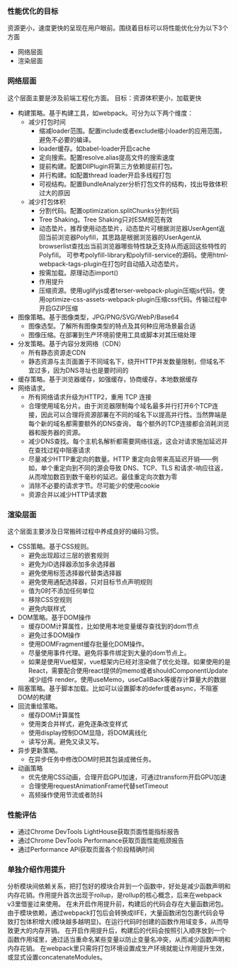 ### 性能优化的目标
资源更小，速度更快的呈现在用户眼前。围绕着目标可以将性能优化分为以下3个方面
- 网络层面
- 渲染层面

### 网络层面
这个层面主要是涉及前端工程化方面。
目标：资源体积更小，加载更快
- 构建策略。基于构建工具，如webpack。可分为以下两个维度：
    + 减少打包时间
        + 缩减loader范围。配置include或者exclude缩小loader的应用范围，避免不必要的编译。
        + loader缓存。如babel-loader开启cache
        + 定向搜索。配置resolve.alias提高文件的搜索速度
        + 提前构建。配置DllPlugin将第三方依赖提前打包。
        + 并行构建。如配置thread loader开启多线程打包
        + 可视结构。配置BundleAnalyzer分析打包文件的结构，找出导致体积过大的原因
    + 减少打包体积
        + 分割代码。配置optimization.splitChunks分割代码
        + Tree Shaking。Tree Shaking只对ESM规范有效
        + 动态垫片。推荐使用动态垫片，动态垫片可根据浏览器UserAgent返回当前浏览器Polyfill，其思路是根据浏览器的UserAgent从browserlist查找出当前浏览器哪些特性缺乏支持从而返回这些特性的Polyfill。
        可参考polyfill-library和polyfill-service的源码。使用html-webpack-tags-plugin在打包时自动插入动态垫片。
        + 按需加载。原理动态import()
        + 作用提升
        + 压缩资源。使用uglifyjs或者terser-webpack-plugin压缩js代码，使用optimize-css-assets-webpack-plugin压缩css代码。传输过程中开启GZIP压缩
- 图像策略。基于图像类型，JPG/PNG/SVG/WebP/Base64
    + 图像选型。了解所有图像类型的特点及其何种应用场景最合适
    + 图像压缩。在部署到生产环境前使用工具或脚本对其压缩处理
- 分发策略。基于内容分发网络（CDN）
    + 所有静态资源走CDN
    + 静态资源与主页面置于不同域名下，绕开HTTP并发数量限制，但域名不宜过多，因为DNS寻址也是要时间的
- 缓存策略。基于浏览器缓存，如强缓存，协商缓存，本地数据缓存
- 网络请求。
    + 所有网络请求升级为HTTP2，重用 TCP 连接
    + 合理使用域名分片。由于浏览器限制每个域名最多并行打开6个TCP连接，因此可以合理将资源部署在不同的域名下以提高并行性。当然弊端是每个新的域名都需要额外的DNS查询，
      每个额外的TCP连接都会消耗浏览器和服务器的资源。
    + 减少DNS查找。每个主机名解析都需要网络往返，这会对请求施加延迟并在查找过程中阻塞请求
    + 尽量减少HTTP重定向的数量。HTTP 重定向会带来高延迟开销——例如，单个重定向到不同的源会导致 DNS、TCP、TLS 和请求-响应往返，从而增加数百到数千毫秒的延迟。最佳重定向次数为零
    + 消除不必要的请求字节。尽可能少的使用cookie
    + 资源合并以减少HTTP请求数

### 渲染层面
这个层面主要涉及日常搬砖过程中养成良好的编码习惯。
- CSS策略。基于CSS规则。
    + 避免出现超过三层的嵌套规则
    + 避免为ID选择器添加多余选择器
    + 避免使用标签选择器代替类选择器
    + 避免使用通配选择器，只对目标节点声明规则
    + 值为0时不添加任何单位
    + 移除CSS空规则
    + 避免内联样式
- DOM策略。基于DOM操作
    + 缓存DOM计算属性，比如使用本地变量缓存查找到的dom节点
    + 避免过多DOM操作
    + 使用DOMFragment缓存批量化DOM操作。
    + 尽量使用事件代理。避免将事件绑定到大量的dom节点上。
    + 如果是使用Vue框架，vue框架内已经对渲染做了优化处理。如果使用的是React，需要配合使用react提供的memo或者shouldComponentUpdate减少组件
      render。使用useMemo，useCallBack等缓存计算量大的数据
- 阻塞策略。基于脚本加载。比如可以设置脚本的defer或者async，不阻塞DOM的构建
- 回流重绘策略。
    + 缓存DOM计算属性
    + 使用类合并样式，避免逐条改变样式
    + 使用display控制DOM显隐，将DOM离线化
    + 读写分离。避免又读又写。
- 异步更新策略。
    + 在异步任务中修改DOM时把其包装成微任务。
- 动画策略
    + 优先使用CSS动画，合理开启GPU加速，可通过transform开启GPU加速
    + 合理使用requestAnimationFrame代替setTimeout
    + 高频操作使用节流或者防抖

### 性能评估
- 通过Chrome DevTools LightHouse获取页面性能指标报告
- 通过Chrome DevTools Performance获取页面性能瓶颈报告
- 通过Performance API获取页面各个阶段精确时间

### 单独介绍作用提升
分析模块间依赖关系，把打包好的模块合并到一个函数中，好处是减少函数声明和内存花销。作用提升首次出现于rollup，是rollup的核心概念，后来在webpack v3里借鉴过来使用。
在未开启作用提升前，构建后的代码会存在大量函数闭包。由于模块依赖，通过webpack打包后会转换成IIFE，大量函数闭包包裹代码会导致打包体积增大(模块越多越明显)。在运行代码时创建的函数作用域变多，从而导致更大的内存开销。
在开启作用提升后，构建后的代码会按照引入顺序放到一个函数作用域里，通过适当重命名某些变量以防止变量名冲突，从而减少函数声明和内存花销。
在webpack里只需将打包环境设置成生产环境就能让作用提升生效，或显式设置concatenateModules。

